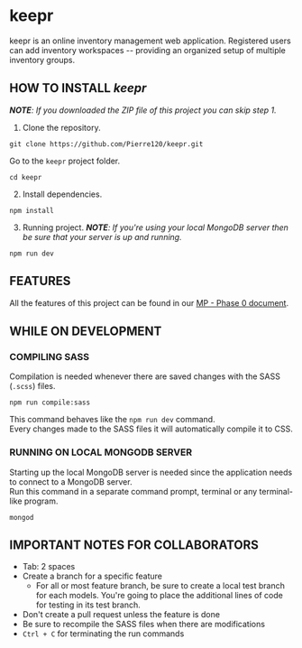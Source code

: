 # keepr
keepr is an online inventory management web application. Registered users can add inventory workspaces -- providing an organized setup of multiple inventory groups.


## HOW TO INSTALL *keepr*
*__NOTE__: If you downloaded the ZIP file of this project you can skip step 1.* 

1. Clone the repository.
```
git clone https://github.com/Pierre120/keepr.git
```
Go to the `keepr` project folder.
```
cd keepr
```

2. Install dependencies.
```
npm install
```

3. Running project.
*__NOTE__: If you're using your local MongoDB server then be sure that your server is up and running.*
```
npm run dev
```


## FEATURES
All the features of this project can be found in our 
[MP - Phase 0 document](https://docs.google.com/document/d/1RjlozwxHbKs-vMKJAeNAD51cs9LC3cwS/edit?usp=sharing&ouid=107324234949978838161&rtpof=true&sd=true).


## WHILE ON DEVELOPMENT
### COMPILING SASS
Compilation is needed whenever there are saved changes with the SASS (`.scss`) files.
```
npm run compile:sass
```
This command behaves like the `npm run dev` command.<br>
Every changes made to the SASS files it will automatically compile it to CSS.

### RUNNING ON LOCAL MONGODB SERVER
Starting up the local MongoDB server is needed since the application needs to connect to a MongoDB server.<br>
Run this command in a separate command prompt, terminal or any terminal-like program.
```
mongod
```


## IMPORTANT NOTES FOR COLLABORATORS
- Tab: 2 spaces
- Create a branch for a specific feature
  - For all or most feature branch, be sure to create a local test branch for each models. You're going to place the additional lines of code for testing in its test branch.
- Don't create a pull request unless the feature is done
- Be sure to recompile the SASS files when there are modifications
- `Ctrl + C` for terminating the run commands
